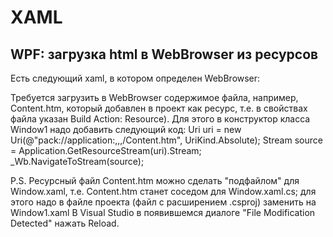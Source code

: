 # XAML
## WPF: загрузка html в WebBrowser из ресурсов
 Есть следующий xaml, в котором определен WebBrowser:
 <Window x:Class="WpfApplication6.Window1"
 xmlns="http://schemas.microsoft.com/winfx/2006/xaml/presentation"
 xmlns:x="http://schemas.microsoft.com/winfx/2006/xaml"
 Title="Window1" Height="300" Width="300">
 <WebBrowser x:Name="_Wb" Margin="20" />
 </Window>

Требуется загрузить в WebBrowser содержимое файла, например, Content.htm, который добавлен в проект как ресурс, т.е. в свойствах файла указан Build Action: Resource).
 Для этого в конструктор класса Window1 надо добавить следующий код:
 Uri uri = new Uri(@"pack://application:,,,/Content.htm", UriKind.Absolute);
 Stream source = Application.GetResourceStream(uri).Stream;
 _Wb.NavigateToStream(source);

 P.S.
 Ресурсный файл Content.htm можно сделать "подфайлом" для Window.xaml, т.е. Content.htm станет соседом для 
 Window.xaml.cs; для этого надо в файле проекта (файл с расширением .csproj) заменить 
 <Resource Include="Window1.htm" />
 на 
 <Resource Include="Window1.htm">
 <DependentUpon>Window1.xaml</DependentUpon>
</Resource>
В Visual Studio в появившемся диалоге "File Modification Detected" нажать Reload. 

